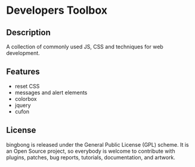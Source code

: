 Developers Toolbox
=============================

Description
-----------

A collection of commonly used JS, CSS and techniques for web development.

Features
--------

* reset CSS
* messages and alert elements
* colorbox
* jquery
* cufon


License
-------

bingbong is released under the General Public License (GPL) scheme. It is an Open Source project, so everybody is welcome to contribute with plugins, patches, bug reports, tutorials, documentation, and artwork.